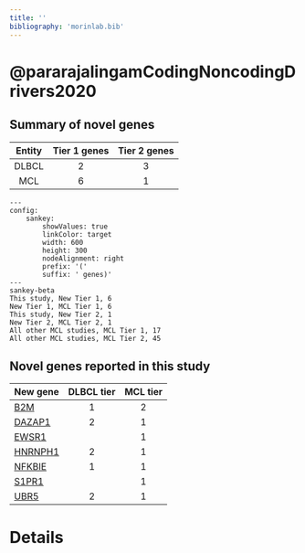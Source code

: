```yaml
---
title: ''
bibliography: 'morinlab.bib'
---
```


# @pararajalingamCodingNoncodingDrivers2020
## Summary of novel genes

|Entity| Tier 1 genes| Tier 2 genes|
|:-:|:-:|:-:|
|DLBCL|2|3|
|MCL|6|1|
```mermaid
---
config:
    sankey:
        showValues: true
        linkColor: target
        width: 600
        height: 300
        nodeAlignment: right
        prefix: '('
        suffix: ' genes)'
---
sankey-beta
This study, New Tier 1, 6
New Tier 1, MCL Tier 1, 6
This study, New Tier 2, 1
New Tier 2, MCL Tier 2, 1
All other MCL studies, MCL Tier 1, 17
All other MCL studies, MCL Tier 2, 45
```


## Novel genes reported in this study

|New gene|DLBCL tier|MCL tier|
|:-|:-:|:-:|
|[B2M](B2M)|1 |2 |
|[DAZAP1](DAZAP1)|2 |1 |
|[EWSR1](EWSR1)| |1 |
|[HNRNPH1](HNRNPH1)|2 |1 |
|[NFKBIE](NFKBIE)|1 |1 |
|[S1PR1](S1PR1)| |1 |
|[UBR5](UBR5)|2 |1 |

# Details

